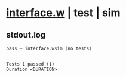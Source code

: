 # [interface.w](../../../../../examples/tests/valid/interface.w) | test | sim

## stdout.log
```log
pass ─ interface.wsim (no tests)
 
 
Tests 1 passed (1)
Duration <DURATION>
```

